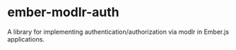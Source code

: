 # ember-modlr-auth
A library for implementing authentication/authorization via modlr in Ember.js applications.
